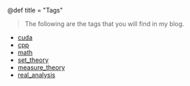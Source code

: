 @def title = "Tags"

> The following are the tags that you will find in my blog.

* [cuda](/tag/cuda/)
* [cpp](/tag/cpp/)
* [math](/tag/math/)
* [set_theory](/tag/set_theory/)
* [measure_theory](/tag/measure_theory/)
* [real_analysis](/tag/real_analysis/)




